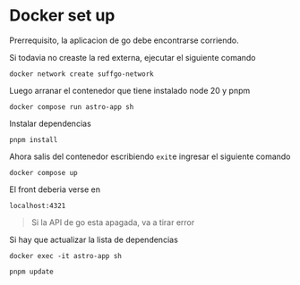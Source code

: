 # Docker set up

Prerrequisito, la aplicacion de go debe encontrarse corriendo. 

Si todavia no creaste la red externa, ejecutar el siguiente comando

    docker network create suffgo-network

Luego arranar el contenedor que tiene instalado node 20 y pnpm

    docker compose run astro-app sh
    
Instalar dependencias

    pnpm install

Ahora salis del contenedor escribiendo `exit`e ingresar el siguiente comando

    docker compose up

El front deberia verse en 
    
    localhost:4321

> Si la API de go esta apagada, va a tirar error

Si hay que actualizar la lista de dependencias

    docker exec -it astro-app sh

    pnpm update